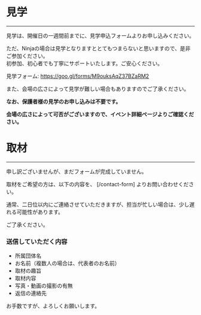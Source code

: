 <!--
[title: 見学・取材について]
[desc: 興味は持っているが参加までには踏み切れない、どのような感じでやっているのか気になる。そういう方は見学が可能です。また、取材の場合もご連絡をお願いしていますのでご覧ください。]
 -->

# 見学
---
見学は、開催日の一週間前までに、見学申込フォームよりお申し込みください。

ただ、Ninjaの場合は見学となりますととてもつまらないと思いますので、是非ご参加ください。  
初参加、初心者でも丁寧にサポートいたします。ご安心ください。

見学フォーム: <https://goo.gl/forms/M9ouksAqZ37BZaRM2>

また、会場の広さによって見学が難しい場合もありますのでご了承ください。

**なお、保護者様の見学のお申し込みは不要です。**

**会場の広さによって可否がございますので、イベント詳細ページよりご確認ください。**

# 取材
---
申し訳ございませんが、まだフォームが完成していません。

取材をご希望の方は、以下の内容を、 [/contact-form] よりお問い合わせください。

通常、二日位以内にご連絡させていただきますが、担当が忙しい場合は、少し遅れる可能性があります。

ご了承ください。

### 送信していただく内容

- 所属団体名
- お名前（複数人の場合は、代表者のお名前）
- 取材の趣旨
- 取材内容
- 写真・動画の撮影の有無
- 返信の連絡先

お手数ですが、よろしくお願いします。
